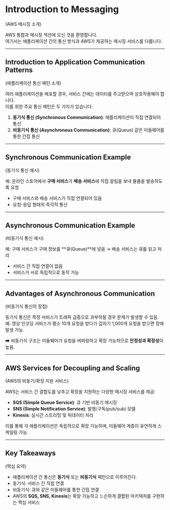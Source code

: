# Introduction to Messaging  
(AWS 메시징 소개)

AWS 통합과 메시징 섹션에 오신 것을 환영합니다.  
여기서는 애플리케이션 간의 통신 방식과 AWS가 제공하는 메시징 서비스를 다룹니다.  

---

## Introduction to Application Communication Patterns  
(애플리케이션 통신 패턴 소개)

여러 애플리케이션을 배포할 경우, 서비스 간에는 데이터를 주고받으며 상호작용해야 합니다.  
이를 위한 주요 통신 패턴은 두 가지가 있습니다:

1. **동기식 통신 (Synchronous Communication)**: 애플리케이션이 직접 연결되어 통신  
2. **비동기식 통신 (Asynchronous Communication)**: 큐(Queue) 같은 미들웨어를 통한 간접 통신  

---

## Synchronous Communication Example  
(동기식 통신 예시)

예: 온라인 스토어에서 **구매 서비스**가 **배송 서비스**에 직접 알림을 보내 물품을 발송하도록 요청  
- 구매 서비스와 배송 서비스가 직접 연결되어 있음  
- 요청-응답 형태의 즉각적 통신  

---

## Asynchronous Communication Example  
(비동기식 통신 예시)

예: 구매 서비스가 구매 정보를 **큐(Queue)**에 넣음 → 배송 서비스는 큐를 읽고 처리  
- 서비스 간 직접 연결이 없음  
- 서비스가 서로 독립적으로 동작 가능  

---

## Advantages of Asynchronous Communication  
(비동기식 통신의 장점)

동기식 통신은 특정 서비스가 트래픽 급증으로 과부하될 경우 문제가 발생할 수 있음.  
예: 영상 인코딩 서비스가 평소 10개 요청을 받다가 갑자기 1,000개 요청을 받으면 장애 발생 가능.  

➡ 비동기식 구조는 미들웨어가 요청을 버퍼링하고 확장 가능하므로 **안정성과 확장성**이 높음.  

---

## AWS Services for Decoupling and Scaling  
(AWS의 비동기/확장 지원 서비스)

AWS는 서비스 간 결합도를 낮추고 확장을 지원하는 다양한 메시징 서비스를 제공:  

- **SQS (Simple Queue Service)**: 큐 기반 비동기 메시징  
- **SNS (Simple Notification Service)**: 발행/구독(pub/sub) 모델  
- **Kinesis**: 실시간 스트리밍 및 빅데이터 처리  

이를 통해 각 애플리케이션은 독립적으로 확장 가능하며, 미들웨어 계층이 유연하게 스케일링 가능.  

---

## Key Takeaways  
(핵심 요약)

- 애플리케이션 간 통신은 **동기식** 또는 **비동기식** 패턴으로 이루어진다.  
- 동기식: 서비스 간 직접 연결  
- 비동기식: 큐와 같은 미들웨어를 통한 간접 연결  
- AWS의 **SQS, SNS, Kinesis**는 확장 가능하고 느슨하게 결합된 아키텍처를 구현하는 핵심 서비스  


